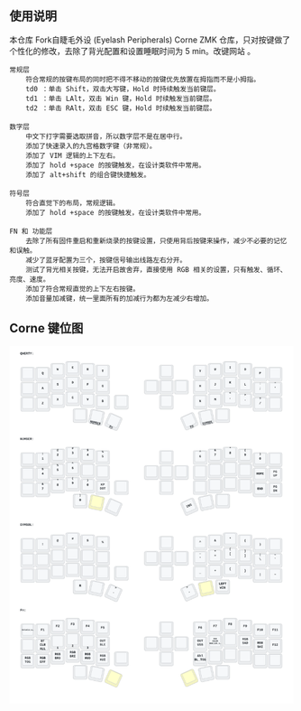## 使用说明

本仓库 Fork自睫毛外设 (Eyelash Peripherals) Corne ZMK 仓库，只对按键做了个性化的修改，去除了背光配置和设置睡眠时间为 5 min。改键网站 。

    常规层
        符合常规的按键布局的同时把不得不移动的按键优先放置在拇指而不是小拇指。
        td0 ：单击 Shift，双击大写键，Hold 时持续触发当前键层。
        td1 ：单击 LAlt，双击 Win 键，Hold 时续触发当前键层。
        td2 ：单击 RAlt，双击 ESC 键，Hold 时续触发当前键层。

    数字层
        中文下打字需要选取拼音，所以数字层不是在居中行。
        添加了快速录入的九宫格数字键（非常规）。
        添加了 VIM 逻辑的上下左右。
        添加了 hold +space 的按键触发，在设计类软件中常用。
        添加了 alt+shift 的组合键快捷触发。

    符号层
        符合直觉下的布局，常规逻辑。
        添加了 hold +space 的按键触发，在设计类软件中常用。

    FN 和 功能层
        去除了所有固件重启和重新烧录的按键设置，只使用背后按键来操作，减少不必要的记忆和误触。
        减少了蓝牙配置为三个，按键信号输出线路左右分开。
        测试了背光相关按键，无法开启故舍弃，直接使用 RGB 相关的设置，只有触发、循环、亮度、速度。
        添加了符合常规直觉的上下左右按键。
        添加音量加减键，统一里面所有的加减行为都为左减少右增加。

## Corne 键位图

![Diagram of config/eyelash_corne.keymap](keymap-drawer/eyelash_corne.svg "generated by @caksoylar's Keymap Drawer")

